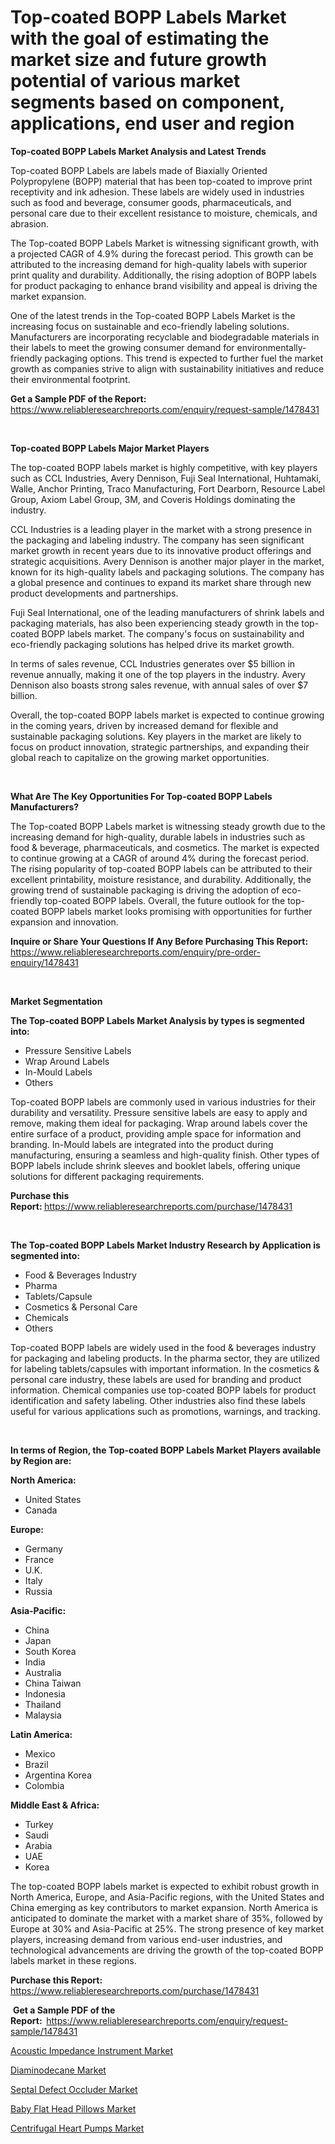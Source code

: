 <p><h1>Top-coated BOPP Labels Market with the goal of estimating the market size and future growth potential of various market segments based on component, applications, end user and region</h1></p><p><strong>Top-coated BOPP Labels Market Analysis and Latest Trends</strong></p>
<p><p>Top-coated BOPP Labels are labels made of Biaxially Oriented Polypropylene (BOPP) material that has been top-coated to improve print receptivity and ink adhesion. These labels are widely used in industries such as food and beverage, consumer goods, pharmaceuticals, and personal care due to their excellent resistance to moisture, chemicals, and abrasion.</p><p>The Top-coated BOPP Labels Market is witnessing significant growth, with a projected CAGR of 4.9% during the forecast period. This growth can be attributed to the increasing demand for high-quality labels with superior print quality and durability. Additionally, the rising adoption of BOPP labels for product packaging to enhance brand visibility and appeal is driving the market expansion.</p><p>One of the latest trends in the Top-coated BOPP Labels Market is the increasing focus on sustainable and eco-friendly labeling solutions. Manufacturers are incorporating recyclable and biodegradable materials in their labels to meet the growing consumer demand for environmentally-friendly packaging options. This trend is expected to further fuel the market growth as companies strive to align with sustainability initiatives and reduce their environmental footprint.</p></p>
<p><strong>Get a Sample PDF of the Report:&nbsp;</strong> <a href="https://www.reliableresearchreports.com/enquiry/request-sample/1478431">https://www.reliableresearchreports.com/enquiry/request-sample/1478431</a></p>
<p>&nbsp;</p>
<p><strong>Top-coated BOPP Labels Major Market Players</strong></p>
<p><p>The top-coated BOPP labels market is highly competitive, with key players such as CCL Industries, Avery Dennison, Fuji Seal International, Huhtamaki, Walle, Anchor Printing, Traco Manufacturing, Fort Dearborn, Resource Label Group, Axiom Label Group, 3M, and Coveris Holdings dominating the industry.</p><p>CCL Industries is a leading player in the market with a strong presence in the packaging and labeling industry. The company has seen significant market growth in recent years due to its innovative product offerings and strategic acquisitions. Avery Dennison is another major player in the market, known for its high-quality labels and packaging solutions. The company has a global presence and continues to expand its market share through new product developments and partnerships.</p><p>Fuji Seal International, one of the leading manufacturers of shrink labels and packaging materials, has also been experiencing steady growth in the top-coated BOPP labels market. The company's focus on sustainability and eco-friendly packaging solutions has helped drive its market growth.</p><p>In terms of sales revenue, CCL Industries generates over $5 billion in revenue annually, making it one of the top players in the industry. Avery Dennison also boasts strong sales revenue, with annual sales of over $7 billion.</p><p>Overall, the top-coated BOPP labels market is expected to continue growing in the coming years, driven by increased demand for flexible and sustainable packaging solutions. Key players in the market are likely to focus on product innovation, strategic partnerships, and expanding their global reach to capitalize on the growing market opportunities.</p></p>
<p>&nbsp;</p>
<p><strong>What Are The Key Opportunities For Top-coated BOPP Labels Manufacturers?</strong></p>
<p><p>The Top-coated BOPP Labels market is witnessing steady growth due to the increasing demand for high-quality, durable labels in industries such as food & beverage, pharmaceuticals, and cosmetics. The market is expected to continue growing at a CAGR of around 4% during the forecast period. The rising popularity of top-coated BOPP labels can be attributed to their excellent printability, moisture resistance, and durability. Additionally, the growing trend of sustainable packaging is driving the adoption of eco-friendly top-coated BOPP labels. Overall, the future outlook for the top-coated BOPP labels market looks promising with opportunities for further expansion and innovation.</p></p>
<p><strong>Inquire or Share Your Questions If Any Before Purchasing This Report:</strong> <a href="https://www.reliableresearchreports.com/enquiry/pre-order-enquiry/1478431">https://www.reliableresearchreports.com/enquiry/pre-order-enquiry/1478431</a></p>
<p>&nbsp;</p>
<p><strong>Market Segmentation</strong></p>
<p><strong>The Top-coated BOPP Labels Market Analysis by types is segmented into:</strong></p>
<p><ul><li>Pressure Sensitive Labels</li><li>Wrap Around Labels</li><li>In-Mould Labels</li><li>Others</li></ul></p>
<p><p>Top-coated BOPP labels are commonly used in various industries for their durability and versatility. Pressure sensitive labels are easy to apply and remove, making them ideal for packaging. Wrap around labels cover the entire surface of a product, providing ample space for information and branding. In-Mould labels are integrated into the product during manufacturing, ensuring a seamless and high-quality finish. Other types of BOPP labels include shrink sleeves and booklet labels, offering unique solutions for different packaging requirements.</p></p>
<p><strong>Purchase this Report:&nbsp;</strong><a href="https://www.reliableresearchreports.com/purchase/1478431">https://www.reliableresearchreports.com/purchase/1478431</a></p>
<p>&nbsp;</p>
<p><strong>The Top-coated BOPP Labels Market Industry Research by Application is segmented into:</strong></p>
<p><ul><li>Food & Beverages Industry</li><li>Pharma</li><li>Tablets/Capsule</li><li>Cosmetics & Personal Care</li><li>Chemicals</li><li>Others</li></ul></p>
<p><p>Top-coated BOPP labels are widely used in the food & beverages industry for packaging and labeling products. In the pharma sector, they are utilized for labeling tablets/capsules with important information. In the cosmetics & personal care industry, these labels are used for branding and product information. Chemical companies use top-coated BOPP labels for product identification and safety labeling. Other industries also find these labels useful for various applications such as promotions, warnings, and tracking.</p></p>
<p>&nbsp;</p>
<p><strong>In terms of Region, the Top-coated BOPP Labels Market Players available by Region are:</strong></p>
<p>
    <p> <strong> North America: </strong>
        <ul>
            <li>United States</li>
            <li>Canada</li>
        </ul>
        </p> 
    <p> <strong> Europe: </strong>
        <ul>
            <li>Germany</li>
            <li>France</li>
            <li>U.K.</li>
            <li>Italy</li>
            <li>Russia</li>
        </ul>
        </p> 
    <p> <strong> Asia-Pacific: </strong>
        <ul>
            <li>China</li>
            <li>Japan</li>
            <li>South Korea</li>
            <li>India</li>
            <li>Australia</li>
            <li>China Taiwan</li>
            <li>Indonesia</li>
            <li>Thailand</li>
            <li>Malaysia</li>
        </ul>
        </p> 
    <p> <strong> Latin America: </strong>
        <ul>
            <li>Mexico</li>
            <li>Brazil</li>
            <li>Argentina Korea</li>
            <li>Colombia</li>
        </ul>
        </p> 
    <p> <strong> Middle East & Africa: </strong>
        <ul>
            <li>Turkey</li>
            <li>Saudi</li>
            <li>Arabia</li>
            <li>UAE</li>
            <li>Korea</li>
        </ul>
    </p>
    </p>
<p><p>The top-coated BOPP labels market is expected to exhibit robust growth in North America, Europe, and Asia-Pacific regions, with the United States and China emerging as key contributors to market expansion. North America is anticipated to dominate the market with a market share of 35%, followed by Europe at 30% and Asia-Pacific at 25%. The strong presence of key market players, increasing demand from various end-user industries, and technological advancements are driving the growth of the top-coated BOPP labels market in these regions.</p></p>
<p><strong>Purchase this Report: </strong><a href="https://www.reliableresearchreports.com/purchase/1478431">https://www.reliableresearchreports.com/purchase/1478431</a></p>
<p>&nbsp;<strong>Get a Sample PDF of the Report:&nbsp;&nbsp;</strong><a href="https://www.reliableresearchreports.com/enquiry/request-sample/1478431">https://www.reliableresearchreports.com/enquiry/request-sample/1478431</a></p>
<p><strong></strong></p>
<p><p><a href="https://medium.com/@tomazemlak97885/acoustic-impedance-instrument-market-size-cagr-trends-2024-2030-0d4ce4c63f4a">Acoustic Impedance Instrument Market</a></p><p><a href="https://github.com/nancykennedykellievqfqt2/Market-Research-Report-List-1/blob/main/diaminodecane-market.md">Diaminodecane Market</a></p><p><a href="https://medium.com/@tomazemlak97885/septal-defect-occluder-market-competitive-analysis-market-trends-and-forecast-to-2031-5fb56ec7b854">Septal Defect Occluder Market</a></p><p><a href="https://github.com/NorbertYates/Market-Research-Report-List-3/blob/main/baby-flat-head-pillows-market.md">Baby Flat Head Pillows Market</a></p><p><a href="https://medium.com/@tomazemlak97885/centrifugal-heart-pumps-market-competitive-analysis-market-trends-and-forecast-to-2031-f3f0b4260138">Centrifugal Heart Pumps Market</a></p></p>
